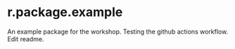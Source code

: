 # r.package.example


An example package for the workshop. Testing the github actions workflow. Edit readme.



